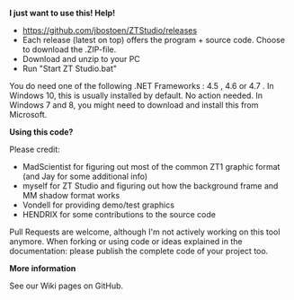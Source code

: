 **I just want to use this! Help!**
* https://github.com/jbostoen/ZTStudio/releases
* Each release (latest on top) offers the program + source code. Choose to download the .ZIP-file.
* Download and unzip to your PC
* Run "Start ZT Studio.bat"

You do need one of the following .NET Frameworks : 4.5 , 4.6 or 4.7 .
In Windows 10, this is usually installed by default. No action needed.
In Windows 7 and 8, you might need to download and install this from Microsoft.
 

**Using this code?**

Please credit:
- MadScientist for figuring out most of the common ZT1 graphic format (and Jay for some additional info)
- myself for ZT Studio and figuring out how the background frame and MM shadow format works
- Vondell for providing demo/test graphics
- HENDRIX for some contributions to the source code

Pull Requests are welcome, although I'm not actively working on this tool anymore. 
When forking or using code or ideas explained in the documentation: please publish the complete code of your project too.

**More information**

See our Wiki pages on GitHub.

